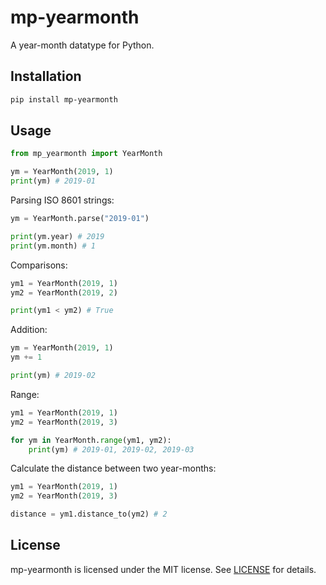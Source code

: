 # mp-yearmonth

A year-month datatype for Python.

## Installation

```bash
pip install mp-yearmonth
```

## Usage

```python
from mp_yearmonth import YearMonth

ym = YearMonth(2019, 1)
print(ym) # 2019-01
```

Parsing ISO 8601 strings:

```python
ym = YearMonth.parse("2019-01")

print(ym.year) # 2019
print(ym.month) # 1
```

Comparisons:

```python
ym1 = YearMonth(2019, 1)
ym2 = YearMonth(2019, 2)

print(ym1 < ym2) # True
```

Addition:

```python
ym = YearMonth(2019, 1)
ym += 1

print(ym) # 2019-02
```

Range:

```python
ym1 = YearMonth(2019, 1)
ym2 = YearMonth(2019, 3)

for ym in YearMonth.range(ym1, ym2):
    print(ym) # 2019-01, 2019-02, 2019-03
```

Calculate the distance between two year-months:

```python
ym1 = YearMonth(2019, 1)
ym2 = YearMonth(2019, 3)

distance = ym1.distance_to(ym2) # 2
```

## License

mp-yearmonth is licensed under the MIT license. See [LICENSE](https://github.com/raymondjavaxx/mp-yearmonth/blob/main/LICENSE) for details.
